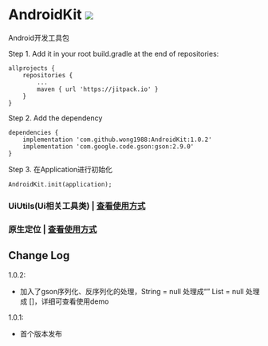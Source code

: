 # AndroidKit [![](https://www.jitpack.io/v/wong1988/AndroidKit.svg)](https://www.jitpack.io/#wong1988/AndroidKit)

Android开发工具包

Step 1. Add it in your root build.gradle at the end of repositories:
```
allprojects {
    repositories {
        ...
        maven { url 'https://jitpack.io' }
    }
}
```
Step 2. Add the dependency
```
dependencies {
    implementation 'com.github.wong1988:AndroidKit:1.0.2'
    implementation 'com.google.code.gson:gson:2.9.0'
}
```
Step 3. 在Application进行初始化
```
AndroidKit.init(application);
```

### UiUtils(Ui相关工具类) | [查看使用方式](https://github.com/wong1988/AndroidKit/blob/main/UiUtils-README.md)

### 原生定位 | [查看使用方式](https://github.com/wong1988/AndroidKit/blob/main/原生定位-README.md)


## Change Log

1.0.2:

 * 加入了gson序列化、反序列化的处理，String = null 处理成“”  List = null 处理成 []，详细可查看使用demo

1.0.1:

 * 首个版本发布